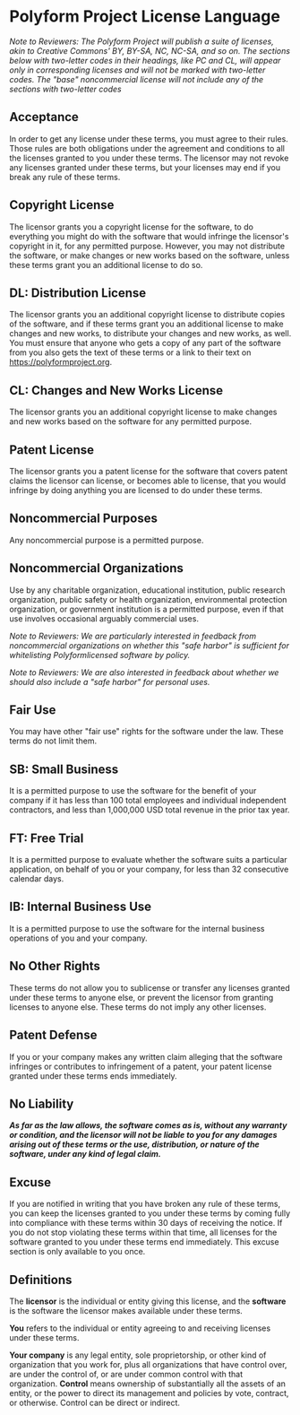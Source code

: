 # Polyform Project License Language

_Note to Reviewers:  The Polyform Project will publish a suite of licenses, akin to Creative Commons' BY, BY-SA, NC, NC-SA, and so on. The sections below with two-letter codes in their headings, like PC and CL, will appear only in corresponding licenses and will not be marked with two-letter codes. The "base" noncommercial license will not include any of the sections with two-letter codes_ 

## Acceptance

In order to get any license under these terms, you must agree to their rules.  Those rules are both obligations under the agreement and conditions to all the licenses granted to you under these terms.  The licensor may not revoke any licenses granted under these terms, but your licenses may end if you break any rule of these terms.

## Copyright License

The licensor grants you a copyright license for the software, to do everything you might do with the software that would infringe the licensor's copyright in it, for any permitted purpose.  However, you may not distribute the software, or make changes or new works based on the software, unless these terms grant you an additional license to do so.

## DL: Distribution License

The licensor grants you an additional copyright license to distribute copies of the software, and if these terms grant you an additional license to make changes and new works, to distribute your changes and new works, as well.  You must ensure that anyone who gets a copy of any part of the software from you also gets the text of these terms or a link to their text on <https://polyformproject.org>.

## CL: Changes and New Works License

The licensor grants you an additional copyright license to make changes and new works based on the software for any permitted purpose.

## Patent License

The licensor grants you a patent license for the software that covers patent claims the licensor can license, or becomes able to license, that you would infringe by doing anything you are licensed to do under these terms.

## Noncommercial Purposes

Any noncommercial purpose is a permitted purpose.

## Noncommercial Organizations

Use by any charitable organization, educational institution, public research organization, public safety or health organization, environmental protection organization, or government institution is a permitted purpose, even if that use involves occasional arguably commercial uses.

_Note to Reviewers:  We are particularly interested in feedback from noncommercial organizations on whether this "safe harbor" is sufficient for whitelisting Polyformlicensed software by policy._

_Note to Reviewers:  We are also interested in feedback about whether we should also include a "safe harbor" for personal uses._

## Fair Use

You may have other "fair use" rights for the software under the law.  These terms do not limit them.

## SB: Small Business

It is a permitted purpose to use the software for the benefit of your company if it has less than 100 total employees and individual independent contractors, and less than 1,000,000 USD total revenue in the prior tax year.

## FT: Free Trial

It is a permitted purpose to evaluate whether the software suits a particular application, on behalf of you or your company, for less than 32 consecutive calendar days.

## IB: Internal Business Use

It is a permitted purpose to use the software for the internal business operations of you and your company.

## No Other Rights

These terms do not allow you to sublicense or transfer any licenses granted under these terms to anyone else, or prevent the licensor from granting licenses to anyone else.  These terms do not imply any other licenses.

## Patent Defense

If you or your company makes any written claim alleging that the software infringes or contributes to infringement of a patent, your patent license granted under these terms ends immediately.

## No Liability

***As far as the law allows, the software comes as is, without any warranty or condition, and the licensor will not be liable to you for any damages arising out of these terms or the use, distribution, or nature of the software, under any kind of legal claim.***

## Excuse

If you are notified in writing that you have broken any rule of these terms, you can keep the licenses granted to you under these terms by coming fully into compliance with these terms within 30 days of receiving the notice.  If you do not stop violating these terms within that time, all licenses for the software granted to you under these terms end immediately.  This excuse section is only available to you once.

## Definitions

The **licensor** is the individual or entity giving this license, and the **software** is the software the licensor makes available under these terms.

**You** refers to the individual or entity agreeing to and receiving licenses under these terms.

**Your company** is any legal entity, sole proprietorship, or other kind of organization that you work for, plus all organizations that have control over, are under the control of, or are under common control with that organization.  **Control** means ownership of substantially all the assets of an entity, or the power to direct its management and policies by vote, contract, or otherwise.  Control can be direct or indirect.
